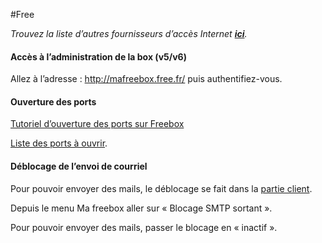 #Free

*Trouvez la liste d’autres fournisseurs d’accès Internet **[ici](/isp_fr)**.*

#### Accès à l’administration de la box (v5/v6)

Allez à l’adresse : http://mafreebox.free.fr/ puis authentifiez-vous.

#### Ouverture des ports

[Tutoriel d’ouverture des ports sur Freebox](http://www.astuces-pratiques.fr/informatique/ouvrir-un-port-sur-la-freebox-revolution)

[Liste des ports à ouvrir](https://yunohost.org/#/isp_box_config_fr).

#### Déblocage de l’envoi de courriel

Pour pouvoir envoyer des mails, le déblocage se fait dans la [partie client](https://subscribe.free.fr/login/).

Depuis le menu Ma freebox aller sur « Blocage SMTP sortant ».

Pour pouvoir envoyer des mails, passer le blocage en « inactif ».
